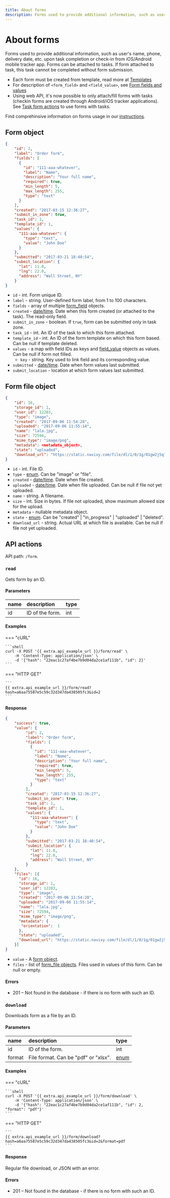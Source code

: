 ```yaml
---
title: About forms
description: Forms used to provide additional information, such as user's name, phone, delivery date, etc. upon task completion or check-in from iOS/Android mobile tracker app. Forms can be attached to tasks. If form attached to task, this task cannot be completed without form submission.
---
```


# About forms

Forms used to provide additional information, such as user's name, phone, delivery date, etc. upon task completion
or check-in from iOS/Android mobile tracker app.
Forms can be attached to tasks. If form attached to task, this task cannot be completed without form submission.

* Each form must be created from template, read more at [Templates](template.md)
* For description of `<form_field>` and `<field_value>`, see [Form fields and values](field-types.md)
* Using web API, it's now possible to only attach/fill forms with tasks (checkin forms are created through 
Android/iOS tracker applications). See [Task form actions](../task/form/index.md) to use forms with tasks.

Find comprehinsive information on forms usage in our [instructions](../../../guides/field-service-management/create-forms.md).

## Form object

```json
{
    "id": 2,
    "label": "Order form",
    "fields": [
      {
        "id": "111-aaa-whatever",
        "label": "Name",
        "description": "Your full name",
        "required": true,
        "min_length": 5,
        "max_length": 255,
        "type": "text"
      }
    ],
    "created": "2017-03-15 12:36:27",
    "submit_in_zone": true,
    "task_id": 1,
    "template_id": 1,
    "values": {
      "111-aaa-whatever": {
        "type": "text",
        "value": "John Doe"
      }
    },
    "submitted": "2017-03-21 18:40:54",
    "submit_location": {
      "lat": 11.0,
      "lng": 22.0,
      "address": "Wall Street, NY"
    }
}
```    

* `id` - int. Form unique ID.
* `label` - string. User-defined form label, from 1 to 100 characters.
* `fields` - array of multiple [form_field](field-types.md) objects. 
* `created` - [date/time](../../../getting-started/introduction.md#data-types). Date when this form created (or attached to the task). The read-only field.
* `submit_in_zone` - boolean. If `true`, form can be submitted only in task zone.
* `task_id` - int. An ID of the task to which this form attached.
* `template_id` - int. An ID of the form template on which this form based. Can be null if template deleted.
* `values` - a map with field IDs as keys and [field_value](field-types.md) objects as values. Can be null if form not filled.
    * `key` - string. Key used to link field and its corresponding value.
* `submitted` - [date/time](../../../getting-started/introduction.md#data-types). Date when form values last submitted.
* `submit_location` - location at which form values last submitted.


## Form file object

```json
{
    "id": 16,
    "storage_id": 1,
    "user_id": 12203,
    "type": "image",
    "created": "2017-09-06 11:54:28",
    "uploaded": "2017-09-06 11:55:14",
    "name": "lala.jpg",
    "size": 72594,
    "mime_type": "image/png",
    "metadata": <metadata_object>,
    "state": "uploaded",
    "download_url": "https://static.navixy.com/file/dl/1/0/1g/01gw2j5q7nm4r92dytolzd6koxy9e38v.png/lala.jpg"
}
```

* `id` - int. File ID.
* `type` - [enum](../../../getting-started/introduction.md#data-types). Can be "image" or "file".
* `created` - [date/time](../../../getting-started/introduction.md#data-types). Date when file created.
* `uploaded` - [date/time](../../../getting-started/introduction.md#data-types). Date when file uploaded. Can be null if file not yet uploaded.
* `name` - string. A filename.
* `size` - int. Size in bytes. If file not uploaded, show maximum allowed size for the upload.
* `metadata` - nullable metadata object.
* `state` - [enum](../../../getting-started/introduction.md#data-types). Can be "created" | "in_progress" | "uploaded" | "deleted".
* `download_url` - string. Actual URL at which file is available. Can be null if file not yet uploaded.


## API actions

API path: `/form`.

### `read`

Gets form by an ID.

#### Parameters

| name | description     | type  |
|:-----|:----------------|:------|
| id   | ID of the form. | int   |

#### Examples

=== "cURL"

    ```shell
    curl -X POST '{{ extra.api_example_url }}/form/read' \
        -H 'Content-Type: application/json' \
        -d '{"hash": "22eac1c27af4be7b9d04da2ce1af111b", "id": 2}'
    ```

=== "HTTP GET"

    ```
    {{ extra.api_example_url }}/form/read?hash=a6aa75587e5c59c32d347da438505fc3&id=2
    ```

#### Response

```json
{
    "success": true,
    "value": {
         "id": 2,
         "label": "Order form",
         "fields": [
           {
             "id": "111-aaa-whatever",
             "label": "Name",
             "description": "Your full name",
             "required": true,
             "min_length": 5,
             "max_length": 255,
             "type": "text"
           }
         ],
         "created": "2017-03-15 12:36:27",
         "submit_in_zone": true,
         "task_id": 1,
         "template_id": 1,
         "values": {
           "111-aaa-whatever": {
             "type": "text",
             "value": "John Doe"
           }
         },
         "submitted": "2017-03-21 18:40:54",
         "submit_location": {
           "lat": 11.0,
           "lng": 22.0,
           "address": "Wall Street, NY"
         }
    },
    "files": [{
      "id": 16,
      "storage_id": 1,
      "user_id": 12203,
      "type": "image",
      "created": "2017-09-06 11:54:28",
      "uploaded": "2017-09-06 11:55:14",
      "name": "lala.jpg",
      "size": 72594,
      "mime_type": "image/png",
      "metadata": {
       "orientation":  1
      },
      "state": "uploaded",
      "download_url": "https://static.navixy.com/file/dl/1/0/1g/01gw2j5q7nm4r92dytolzd6koxy9e38v.png/lala.jpg"
    }]
}
``` 

* `value` - A [form object](#form-object).
* `files` - list of [form_file objects](#form-file-object). Files used in values of this form. Can be null or empty.

#### Errors

* 201 – Not found in the database - if there is no form with such an ID.


### `download`

Downloads form as a file by an ID.

#### Parameters

| name   | description                          | type                                           |
|:-------|:-------------------------------------|:-----------------------------------------------|
| id     | ID of the form.                      | int                                            |
| format | File format. Can be "pdf" or "xlsx". | [enum](../../../getting-started/introduction.md#data-types) |

#### Examples

=== "cURL"

    ```shell
    curl -X POST '{{ extra.api_example_url }}/form/download' \
        -H 'Content-Type: application/json' \
        -d '{"hash": "22eac1c27af4be7b9d04da2ce1af111b", "id": 2, "format": "pdf"}'
    ```

=== "HTTP GET"

    ```
    {{ extra.api_example_url }}/form/download?hash=a6aa75587e5c59c32d347da438505fc3&id=2&format=pdf
    ```

#### Response

Regular file download, or JSON with an error.    

#### Errors

* 201 – Not found in the database - if there is no form with such an ID.
